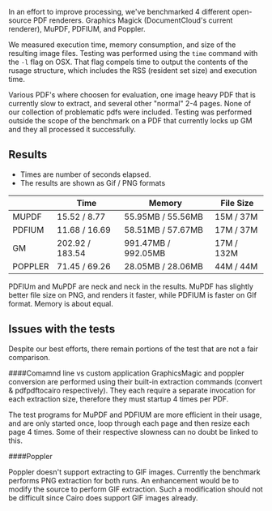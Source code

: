 In an effort to improve processing, we've benchmarked 4 different open-source PDF renderers.  Graphics Magick (DocumentCloud's current renderer), MuPDF, PDFIUM, and Poppler.

We measured execution time, memory consumption, and size of the resulting image files.   Testing was performed using the `time` command with the `-l` flag on OSX.  That flag compels time to output the contents of the rusage structure, which includes the RSS (resident set size) and execution time.

Various PDF's where choosen for evaluation, one image heavy PDF that is currently slow to extract, and several other "normal" 2-4 pages. None of our collection of problematic pdfs were included. Testing was performed outside the scope of the benchmark on a PDF that currently locks up GM and they all processed it successfully.

Results
-----
* Times are number of seconds elapsed.
* The results are shown as Gif / PNG formats

| | Time | Memory | File Size |
| -- | --- | ----- | -------- |
| MUPDF | 15.52 / 8.77|55.95MB / 55.56MB | 15M / 37M |
| PDFIUM | 11.68 / 16.69|58.51MB / 57.67MB | 17M / 37M |
| GM | 202.92 / 183.54|991.47MB / 992.05MB | 17M / 132M |
| POPPLER | 71.45 / 69.26|28.05MB / 28.06MB | 44M / 44M |


PDFIUm and MuPDF are neck and neck in the results.  MuPDF has slightly better file size on PNG, and renders it faster, while PDFIUM is faster on GIf format.  Memory is about equal.




Issues with the tests
--------------

Despite our best efforts, there remain portions of the test that are not a fair comparison.

####Comamnd line vs custom application
GraphicsMagic and poppler conversion are performed using their built-in extraction commands (convert & pdfpdftocairo respectively).
They each require a separate invocation for each extraction size, therefore they must startup 4 times per PDF.

The test programs for MuPDF and PDFIUM are more efficient in their usage, and are only started once, loop through each page and then resize each page 4 times.  Some of their respective slowness can no doubt be linked to this.

####Poppler

Poppler doesn't support extracting to GIF images.  Currently the benchmark performs PNG extraction for both runs.  An enhancement would be to modify the source to perform GIF extraction.  Such a modification should not be difficult since Cairo does support GIF images already.
